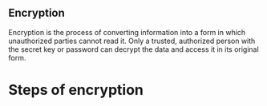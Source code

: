 ## Encryption

Encryption is the process of converting information into a form in which unauthorized parties cannot read it. Only a trusted, authorized person with the secret key or password can decrypt the data and access it in its original form.

# Steps of encryption